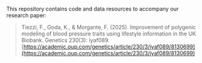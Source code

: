 This repository contains code and data resources to accompany our research paper:

> Tiezzi, F., Goda, K., & Morgante, F. (2025). Improvement of polygenic modeling
> of blood pressure traits using lifestyle information in the UK Biobank.
> Genetics 230(3): iyaf089.
> [https://academic.oup.com/genetics/article/230/3/iyaf089/8130699](https://academic.oup.com/genetics/article/230/3/iyaf089/8130699)
